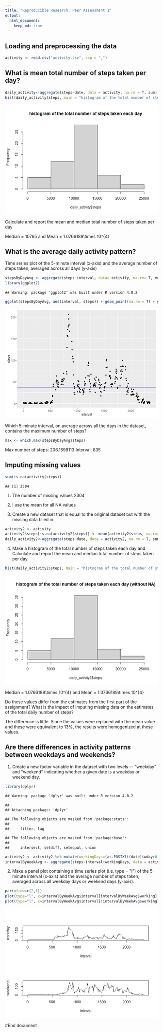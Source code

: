 ```yaml
---
title: "Reproducible Research: Peer Assessment 1"
output: 
  html_document:
    keep_md: true
---
```



## Loading and preprocessing the data

```r
activity <- read.csv("activity.csv", sep = ",")
```


## What is mean total number of steps taken per day?

```r
daily_activity<-aggregate(steps~date, data = activity, na.rm = T, sum)
hist(daily_activity$steps, main = "histogram of the total number of steps taken each day")
```

![](PA1_template_files/figure-html/unnamed-chunk-2-1.png)<!-- -->


Calculate and report the mean and median total number of steps taken per day

Median = 10765 and Mean = 1.0766189\times 10^{4}

## What is the average daily activity pattern?

Time series plot of the 5-minute interval (x-axis) and the average number of steps taken, averaged across all days (y-axis)


```r
stepsByDayAvg <- aggregate(steps~interval, data= activity, na.rm= T, mean)
library(ggplot2)
```

```
## Warning: package 'ggplot2' was built under R version 4.0.2
```

```r
ggplot(stepsByDayAvg, aes(interval, steps)) + geom_point(na.rm = T) + geom_hline(yintercept = mean(stepsByDayAvg$steps), color="blue")
```

![](PA1_template_files/figure-html/unnamed-chunk-3-1.png)<!-- -->

Which 5-minute interval, on average across all the days in the dataset, contains the maximum number of steps?


```r
max <- which.max(stepsByDayAvg$steps)
```

Max number of steps: 206.1698113
Interval: 835 



## Imputing missing values


```r
sum(is.na(activity$steps))
```

```
## [1] 2304
```

1. The number of missing values 2304

2. I use the mean for all NA values

3. Create a new dataset that is equal to the original dataset but with the missing data filled in.

```r
activity2 <- activity
activity2$steps[is.na(activity2$steps)] <- mean(activity2$steps, na.rm=T)
daily_activity2<-aggregate(steps~date, data = activity2, na.rm = T, sum)
```
4. Make a histogram of the total number of steps taken each day and Calculate and report the mean and median total number of steps taken per day

```r
hist(daily_activity2$steps, main = "histogram of the total number of steps taken each day (without NA)")
```

![](PA1_template_files/figure-html/unnamed-chunk-7-1.png)<!-- -->

Median = 1.0766189\times 10^{4} and Mean = 1.0766189\times 10^{4}

Do these values differ from the estimates from the first part of the assignment? What is the impact of imputing missing data on the estimates of the total daily number of steps?

The difference is little. Since the values were replaced with the mean value and these were equivalent to 13%, the results were homogenized at these values.


## Are there differences in activity patterns between weekdays and weekends?

1. Create a new factor variable in the dataset with two levels -- "weekday" and "weekend" indicating whether a given date is a weekday or weekend day.


```r
library(dplyr)
```

```
## Warning: package 'dplyr' was built under R version 4.0.2
```

```
## 
## Attaching package: 'dplyr'
```

```
## The following objects are masked from 'package:stats':
## 
##     filter, lag
```

```
## The following objects are masked from 'package:base':
## 
##     intersect, setdiff, setequal, union
```

```r
activity2 <- activity2 %>% mutate(workingDays=(as.POSIXlt(date)$wday>0 & as.POSIXlt(date)$wday<6))
intervalByWeekAvg <- aggregate(steps~interval+workingDays, data = activity2, mean)
```

2. Make a panel plot containing a time series plot (i.e. type = "l") of the 5-minute interval (x-axis) and the average number of steps taken, averaged across all weekday days or weekend days (y-axis). 

```r
par(mfrow=c(2,1))
plot(type="l", x=intervalByWeekAvg$interval[intervalByWeekAvg$working], y=intervalByWeekAvg$steps[intervalByWeekAvg$working],xlab="Interval",ylab="workday") 
plot(type="l", x=intervalByWeekAvg$interval[!intervalByWeekAvg$working], y=intervalByWeekAvg$steps[!intervalByWeekAvg$working],xlab="Interval",ylab="weekend")
```

![](PA1_template_files/figure-html/unnamed-chunk-9-1.png)<!-- -->


#End document
